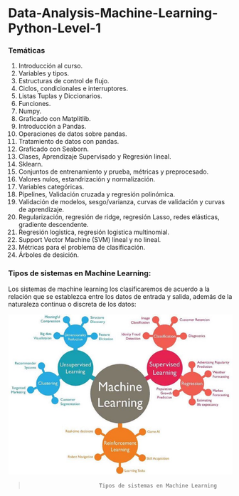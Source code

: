 
Data-Analysis-Machine-Learning-Python-Level-1
=============

### Temáticas
1.	Introducción al curso.
2.	Variables y tipos.
3.	Estructuras de control de flujo.
4.	Ciclos, condicionales e interruptores.
5.	Listas Tuplas y Diccionarios.
6.	Funciones.
7.	Numpy.
8.	Graficado con Matplitlib.
9.	Introducción a Pandas.
10.	Operaciones de datos sobre pandas.
11.	Tratamiento de datos con pandas.
12.	Graficado con Seaborn.
13.	Clases, Aprendizaje Supervisado y Regresión lineal.
14.	Sklearn.
15.	Conjuntos de entrenamiento y prueba, métricas y preprocesado.
16.	Valores nulos, estandrización y normalización.
17.	Variables categóricas.
18.	Pipelines, Validación cruzada y regresión polinómica.
19.	Validación de modelos, sesgo/varianza, curvas de validación y curvas de aprendizaje.
20.	Regularización, regresión de ridge, regresión Lasso, redes elásticas, gradiente descendente.
21.	Regresión logistica, regresión logistica multinomial.
22.	Support Vector Machine (SVM) lineal y no lineal.
23.	Métricas para el problema de clasificación.
24.	Árboles de desición.

### Tipos de sistemas en Machine Learning:
Los sistemas de machine learning los clasificaremos de acuerdo a la relación que se establezca entre los datos de entrada y salida, además de la naturaleza continua o discreta de los datos:

![](https://github.com/Stevenac-code/Data-Analysis-Machine-Learning-Python-Level-1/blob/master/Machine_Learning.jpg)

>                            Tipos de sistemas en Machine Learning

